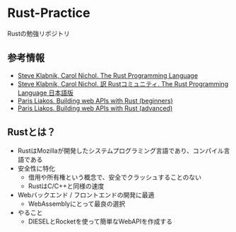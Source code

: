 # Rust-Practice
Rustの勉強リポジトリ

## 参考情報
- [Steve Klabnik, Carol Nichol. The Rust Programming Language](https://doc.rust-lang.org/stable/book/title-page.html)
- [Steve Klabnik, Carol Nichol. 訳 Rustコミュニティ. The Rust Programming Language 日本語版](https://doc.rust-jp.rs/book-ja/)
- [Paris Liakos. Building web APIs with Rust (beginners)](https://www.udemy.com/course/web-dev-with-rust-rocket-diesel)
- [Paris Liakos. Building web APIs with Rust (advanced)](https://www.udemy.com/course/advanced-rust-web-apis)

## Rustとは？
- RustはMozillaが開発したシステムプログラミング言語であり、コンパイル言語である
- 安全性に特化
    - 借用や所有権という概念で、安全でクラッシュすることのない
    - RustはC/C++と同様の速度
- Webバックエンド / フロントエンドの開発に最適
    - WebAssemblyにとって最良の選択
- やること
    - DIESELとRocketを使って簡単なWebAPIを作成する